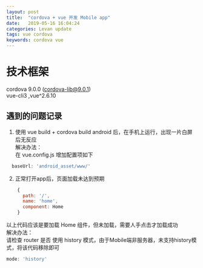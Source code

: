 ```yaml
---
layout: post  
title:  "cordova + vue 开发 Mobile app"  
date:   2019-05-16 16:04:24
categories: Levan update  
tags: vue cordova
keywords: cordova vue  
---
```


# 技术框架  

cordova 9.0.0 (cordova-lib@9.0.1)   
vue-cli3 ,vue^2.6.10

## 遇到的问题记录

1. 使用 vue build + cordova build android 后，在手机上运行，出现一片白屏后无反应  
解决办法：  
在 vue.config.js 增加配置项如下
```javascript
  baseUrl: 'android_asset/www/'
```

<!--more -->

2. 正常打开app后，页面加载未达到预期
```javascript
    {
      path: '/',
      name: 'home',
      component: Home
    }
```
以上代码应该是要加载 Home 组件，但未加载，需要人手点击才加载成功  
解决办法：  
请检查 router 是否 使用 history 模式，由于Mobile端非服务器，未支持history模式，将该代码移除即可
```javascript
mode: 'history'
```